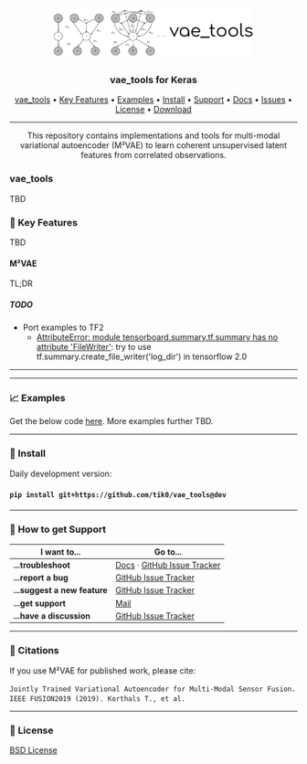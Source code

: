 <h1 align="center">
  <br>
  <a href="https://github.com/tik0/vae_tools"><img src="https://github.com/tik0/vae_tools/raw/dev/docs/media/vae_tools.png" alt="MMVAE" width="350"></a>
  <br>
</h1>

<h3 align="center">vae_tools for Keras</h3>

<p align="center">
  <a href="#vae_tools">vae_tools</a> •
  <a href="#Key-Features">Key Features</a> •
  <a href="#Examples">Examples</a> •
  <a href="#Install">Install</a> •
  <a href="#Support">Support</a> •
  <a href="https://github.com/tik0/vae_tools/tree/dev/docs">Docs</a> •
  <a href="https://github.com/tik0/vae_tools/issues">Issues</a> •
  <a href="#License">License</a> •
  <a href="https://github.com/tik0/vae_tools/archive/dev.zip">Download</a>
</p>
<hr>
<p align="center">
This repository contains implementations and tools for multi-modal variational autoencoder (M²VAE) to learn coherent unsupervised latent features from correlated observations.

### vae_tools

TBD

### :wrench: Key Features

TBD

#### M²VAE

TL;DR

##### TODO

- Port examples to TF2
    - [AttributeError: module tensorboard.summary.tf.summary has no attribute 'FileWriter'](https://github.com/eriklindernoren/PyTorch-YOLOv3/issues/327): try to use tf.summary.create_file_writer('log_dir') in tensorflow 2.0

<hr>



<hr>

### 📈 Examples

Get the below code [here](https://github.com/tik0/vae_tools/tree/dev/examples). More examples further TBD.

<hr>

### 💾 Install

Daily development version:

#### `pip install git+https://github.com/tik0/vae_tools@dev`

<hr>

### 💬 How to get Support

| I want to...                     | Go to...                                                  |
| -------------------------------- | ---------------------------------------------------------- |
| **...troubleshoot**           | [Docs] · [GitHub Issue Tracker]                   |
| **...report a bug**           | [GitHub Issue Tracker]                                     |
| **...suggest a new feature**  | [GitHub Issue Tracker]                                     |
| **...get support**            | [Mail]                         |
| **...have a discussion**      | [GitHub Issue Tracker]                                            |

[github issue tracker]: https://github.com/tik0/vae_tools/issues
[docs]: https://tik0.github.io/vae_tools/
[mail]: mailto:tkorthals@cit-ec.uni-bielefeld.de

<hr>

### 📢 Citations

If you use M²VAE for published work, please cite:

`Jointly Trained Variational Autoencoder for Multi-Modal Sensor Fusion. IEEE FUSION2019 (2019). Korthals T., et al.`

<hr>

### 📃 License

[BSD License](https://github.com/tik0/vae_tools/blob/master/LICENSE)
